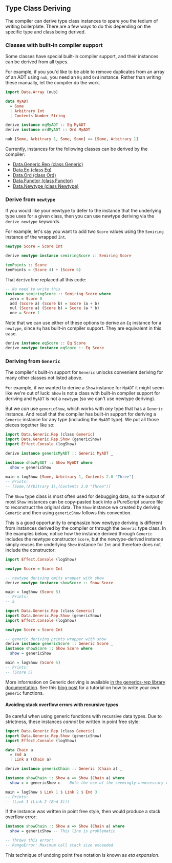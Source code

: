 ## Type Class Deriving

The compiler can derive type class instances to spare you the tedium of writing boilerplate. There are a few ways to do this depending on the specific type and class being derived.

### Classes with built-in compiler support

Some classes have special built-in compiler support, and their instances can be derived from all types.

For example, if you you'd like to be able to remove duplicates from an array of an ADT using `nub`, you need an `Eq` and `Ord` instance. Rather than writing these manually, let the compiler do the work.

```purs
import Data.Array (nub)

data MyADT
  = Some
  | Arbitrary Int
  | Contents Number String

derive instance eqMyADT :: Eq MyADT
derive instance ordMyADT :: Ord MyADT

nub [Some, Arbitrary 1, Some, Some] == [Some, Arbitrary 1]
```

Currently, instances for the following classes can be derived by the compiler:
- [Data.Generic.Rep (class Generic)](https://pursuit.purescript.org/packages/purescript-generics-rep/docs/Data.Generic.Rep#t:Generic)
- [Data.Eq (class Eq)](https://pursuit.purescript.org/packages/purescript-prelude/docs/Data.Eq#t:Eq)
- [Data.Ord (class Ord)](https://pursuit.purescript.org/packages/purescript-prelude/docs/Data.Ord#t:Ord)
- [Data.Functor (class Functor)](https://pursuit.purescript.org/packages/purescript-prelude/docs/Data.Functor#t:Functor)
- [Data.Newtype (class Newtype)](https://pursuit.purescript.org/packages/purescript-newtype/docs/Data.Newtype#t:Newtype)

### Derive from `newtype`

If you would like your newtype to defer to the instance that the underlying type uses for a given class, then you can use newtype deriving via the `derive newtype` keywords.

For example, let's say you want to add two `Score` values using the `Semiring` instance of the wrapped `Int`.

```purs
newtype Score = Score Int

derive newtype instance semiringScore :: Semiring Score

tenPoints :: Score
tenPoints = (Score 4) + (Score 6)
```

That `derive` line replaced all this code:

```purs
-- No need to write this
instance semiringScore :: Semiring Score where
  zero = Score 0
  add (Score a) (Score b) = Score (a + b)
  mul (Score a) (Score b) = Score (a * b)
  one = Score 1
```

Note that we can use either of these options to derive an `Eq` instance for a `newtype`, since `Eq` has built-in compiler support. They are equivalent in this case.

```purs
derive instance eqScore :: Eq Score
derive newtype instance eqScore :: Eq Score
```

### Deriving from `Generic`

The compiler's built-in support for `Generic` unlocks convenient deriving for many other classes not listed above.

For example, if we wanted to derive a `Show` instance for `MyADT` it might seem like we're out of luck: `Show` is not a class with built-in compiler support for deriving and `MyADT` is not a `newtype` (so we can't use newtype deriving).

But we _can_ use `genericShow`, which works with _any_ type that has a `Generic` instance. And recall that the compiler has built-in support for deriving a `Generic` instance for any type (including the `MyADT` type). We put all those pieces together like so:

```purescript
import Data.Generic.Rep (class Generic)
import Data.Generic.Rep.Show (genericShow)
import Effect.Console (logShow)

derive instance genericMyADT :: Generic MyADT _

instance showMyADT :: Show MyADT where
  show = genericShow
  
main = logShow [Some, Arbitrary 1, Contents 2.0 "Three"]
-- Prints:
-- [Some,(Arbitrary 1),(Contents 2.0 "Three")]
```

The `Show` type class is most often used for debugging data, so the output of most `Show` instances can be copy-pasted back into a PureScript source file to reconstruct the original data. The `Show` instance we created by deriving `Generic` and then using `genericShow` follows this convention.

This is a good opportunity to emphasize how newtype deriving is different from instances derived by the compiler or through the `Generic` type class. In the examples below, notice how the instance derived through `Generic` includes the newtype constructor `Score`, but the newtype-derived instance simply reuses the underlying `Show` instance for `Int` and therefore does not include the constructor:

```purs
import Effect.Console (logShow)

newtype Score = Score Int

-- newtype deriving omits wrapper with show
derive newtype instance showScore :: Show Score

main = logShow (Score 5)
-- Prints:
-- 5
```

```purs
import Data.Generic.Rep (class Generic)
import Data.Generic.Rep.Show (genericShow)
import Effect.Console (logShow)

newtype Score = Score Int

-- generic deriving prints wrapper with show
derive instance genericScore :: Generic Score _
instance showScore :: Show Score where
  show = genericShow

main = logShow (Score 5)
-- Prints:
-- (Score 5)
```

More information on Generic deriving is available [in the generics-rep library documentation](https://pursuit.purescript.org/packages/purescript-generics-rep). See this [blog post](https://harry.garrood.me/blog/write-your-own-generics/) for a tutorial on how to write your own `generic` functions.

#### Avoiding stack overflow errors with recursive types

Be careful when using generic functions with recursive data types. Due to strictness, these instances _cannot_ be written in point free style:

```purs
import Data.Generic.Rep (class Generic)
import Data.Generic.Rep.Show (genericShow)
import Effect.Console (logShow)

data Chain a
  = End a
  | Link a (Chain a)

derive instance genericChain :: Generic (Chain a) _

instance showChain :: Show a => Show (Chain a) where
  show c = genericShow c -- Note the use of the seemingly-unnecessary variable `c`

main = logShow $ Link 1 $ Link 2 $ End 3
-- Prints:
-- (Link 1 (Link 2 (End 3)))
```

If the instance was written in point free style, then would produce a stack overflow error:

``` purs
instance showChain :: Show a => Show (Chain a) where
  show = genericShow -- This line is problematic

-- Throws this error:
-- RangeError: Maximum call stack size exceeded
```

This technique of undoing point free notation is known as _eta expansion_.

